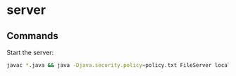 # server

## Commands

Start the server:

```bash
javac *.java && java -Djava.security.policy=policy.txt FileServer localhost 1099
```
